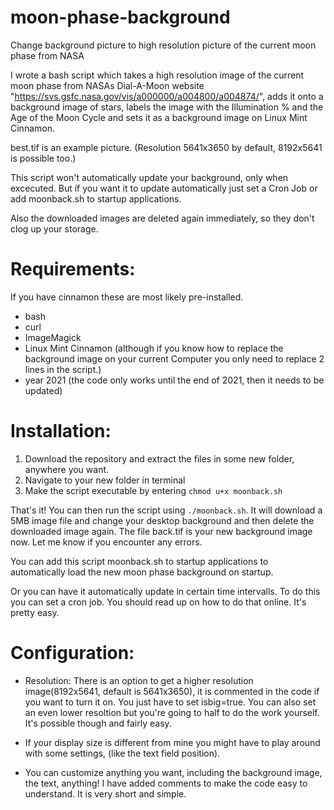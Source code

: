 # moon-phase-background
Change background picture to high resolution picture of the current moon phase from NASA

I wrote a bash script which takes a high resolution image of the current moon phase from NASAs Dial-A-Moon website "https://svs.gsfc.nasa.gov/vis/a000000/a004800/a004874/", adds it onto a background image of stars, labels the image with the Illumination % and the Age of the Moon Cycle  and sets it as a background image on Linux Mint Cinnamon.

best.tif is an example picture. (Resolution 5641x3650 by default, 8192x5641 is possible too.)

This script won't automatically update your background, only when excecuted. But if you want it to update automatically just set a Cron Job or add moonback.sh to startup applications.

Also the downloaded images are deleted again immediately, so they don't clog up your storage.

# Requirements:
If you have cinnamon these are most likely pre-installed.
 - bash
 - curl
 - ImageMagick
 - Linux Mint Cinnamon (although if you know how to replace the background image on your current Computer you only need to replace 2 lines in the script.)
 - year 2021 (the code only works until the end of 2021, then it needs to be updated)


# Installation:
 1. Download the repository and extract the files in some new folder, anywhere you want. 
 2. Navigate to your new folder in terminal
 3. Make the script executable by entering 
```chmod u+x moonback.sh```

That's it! You can then run the script using ```./moonback.sh```. It will download a 5MB image file and change your desktop background and then delete the downloaded image again. The file back.tif is your new background image now. Let me know if you encounter any errors.

You can add this script moonback.sh to startup applications to automatically load the new moon phase background on startup.

Or you can have it automatically update in certain time intervalls. To do this you can set a cron job. You should read up on how to do that online. It's pretty easy.

# Configuration:
 - Resolution: There is an option to get a higher resolution image(8192x5641, default is 5641x3650), it is commented in the code if you want to turn it on. You just have to set isbig=true. You can also set an even lower resoltion but you're going to half to do the work yourself. It's possible though and fairly easy.

- If your display size is different from mine you might have to play around with some settings, (like the text field position).

- You can customize anything you want, including the background image, the text, anything! I have added comments to make the code easy to understand. It is very short and simple.

